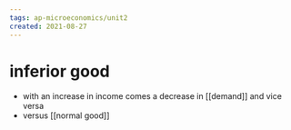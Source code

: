 ```yaml
---
tags: ap-microeconomics/unit2 
created: 2021-08-27
---
```


# inferior good

- with an increase in income comes a decrease in [[demand]] and vice versa
- versus [[normal good]] 
